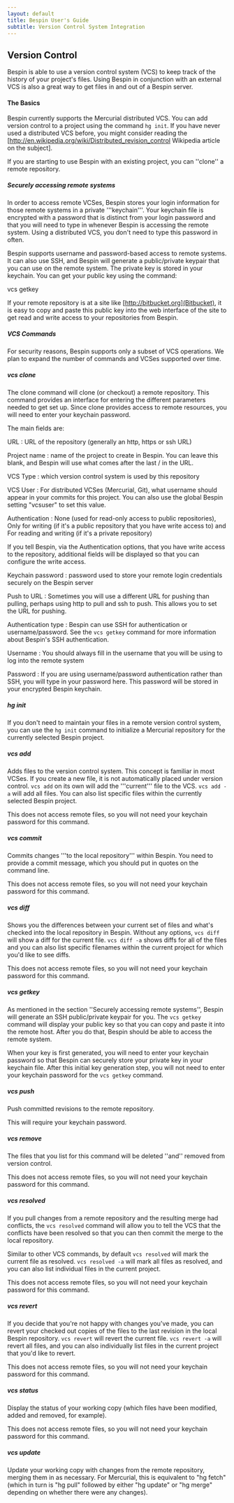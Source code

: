 ```yaml
---
layout: default
title: Bespin User's Guide
subtitle: Version Control System Integration
---
```



Version Control
---------------

Bespin is able to use a version control system (VCS) to keep track of the history of your project's files. Using Bespin in conjunction with an external VCS is also a great way to get files in and out of a Bespin server.

#### The Basics ####

Bespin currently supports the Mercurial distributed VCS. You can add version control to a project using the command `hg init`. If you have never used a distributed VCS before, you might consider reading the [http://en.wikipedia.org/wiki/Distributed_revision_control Wikipedia article on the subject].

If you are starting to use Bespin with an existing project, you can ''clone'' a remote repository.

##### Securely accessing remote systems #####

In order to access remote VCSes, Bespin stores your login information for those remote systems in a private '''keychain'''. Your keychain file is encrypted with a password that is distinct from your login password and that you will need to type in whenever Bespin is accessing the remote system. Using a distributed VCS, you don't need to type this password in often.

Bespin supports username and password-based access to remote systems. It can also use SSH, and Bespin will generate a public/private keypair that you can use on the remote system. The private key is stored in your keychain. You can get your public key using the command:

  vcs getkey

If your remote repository is at a site like [http://bitbucket.org](Bitbucket), it is easy to copy and paste this public key into the web interface of the site to get read and write access to your repositories from Bespin.

##### VCS Commands #####

For security reasons, Bespin supports only a subset of VCS operations. We plan to expand the number of commands and VCSes supported over time.

##### vcs clone #####

The clone command will clone (or checkout) a remote repository. This command provides an interface for entering the different parameters needed to get set up. Since clone provides access to remote resources, you will need to enter your keychain password.

The main fields are:

URL
: URL of the repository (generally an http, https or ssh URL)

Project name
: name of the project to create in Bespin. You can leave this blank, and Bespin will use what comes after the last / in the URL.

VCS Type
: which version control system is used by this repository

VCS User
: For distributed VCSes (Mercurial, Git), what username should appear in your commits for this project. You can also use the global Bespin setting "vcsuser" to set this value.

Authentication
: None (used for read-only access to public repositories), Only for writing (if it's a public repository that you have write access to) and For reading and writing (if it's a private repository)

If you tell Bespin, via the Authentication options, that you have write access to the repository, additional fields will be displayed so that you can configure the write access.

Keychain password
: password used to store your remote login credentials securely on the Bespin server

Push to URL
: Sometimes you will use a different URL for pushing than pulling, perhaps using http to pull and ssh to push. This allows you to set the URL for pushing.

Authentication type
: Bespin can use SSH for authentication or username/password. See the `vcs getkey` command for more information about Bespin's SSH authentication.

Username
: You should always fill in the username that you will be using to log into the remote system

Password
: If you are using username/password authentication rather than SSH, you will type in your password here. This password will be stored in your encrypted Bespin keychain.

##### hg init #####

If you don't need to maintain your files in a remote version control system, you can use the `hg init` command to initialize a Mercurial repository for the currently selected Bespin project.

##### vcs add #####

Adds files to the version control system. This concept is familiar in most VCSes. If you create a new file, it is not automatically placed under version control. `vcs add` on its own will add the '''current''' file to the VCS. `vcs add -a` will add all files. You can also list specific files within the currently selected Bespin project.

This does not access remote files, so you will not need your keychain password for this command.

##### vcs commit #####

Commits changes '''to the local repository''' within Bespin. You need to provide a commit message, which you should put in quotes on the command line.

This does not access remote files, so you will not need your keychain password for this command.

##### vcs diff #####

Shows you the differences between your current set of files and what's checked into the local repository in Bespin. Without any options, `vcs diff` will show a diff for the current file. `vcs diff -a` shows diffs for all of the files and you can also list specific filenames within the current project for which you'd like to see diffs.

This does not access remote files, so you will not need your keychain password for this command.

##### vcs getkey #####

As mentioned in the section ''Securely accessing remote systems'', Bespin will generate an SSH public/private keypair for you. The `vcs getkey` command will display your public key so that you can copy and paste it into the remote host. After you do that, Bespin should be able to access the remote system.

When your key is first generated, you will need to enter your keychain password so that Bespin can securely store your private key in your keychain file. After this initial key generation step, you will not need to enter your keychain password for the `vcs getkey` command.

##### vcs push #####

Push committed revisions to the remote repository.

This will require your keychain password.

##### vcs remove #####

The files that you list for this command will be deleted ''and'' removed from version control.

This does not access remote files, so you will not need your keychain password for this command.

##### vcs resolved #####

If you pull changes from a remote repository and the resulting merge had conflicts, the `vcs resolved` command will allow you to tell the VCS that the conflicts have been resolved so that you can then commit the merge to the local repository.

Similar to other VCS commands, by default `vcs resolved` will mark the current file as resolved. `vcs resolved -a` will mark all files as resolved, and you can also list individual files in the current project.

This does not access remote files, so you will not need your keychain password for this command.

##### vcs revert #####

If you decide that you're not happy with changes you've made, you can revert your checked out copies of the files to the last revision in the local Bespin repository. `vcs revert` will revert the current file. `vcs revert -a` will revert all files, and you can also individually list files in the current project that you'd like to revert.

This does not access remote files, so you will not need your keychain password for this command.

##### vcs status #####

Display the status of your working copy (which files have been modified, added and removed, for example).

This does not access remote files, so you will not need your keychain password for this command.

##### vcs update #####

Update your working copy with changes from the remote repository, merging them in as necessary. For Mercurial, this is equivalent to "hg fetch" (which in turn is "hg pull" followed by either "hg update" or "hg merge" depending on whether there were any changes).

